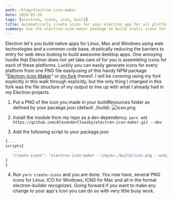 ```yaml
---
path: /blog/electron-icon-maker
date: 2020-01-26
tags: [electron, icons, icon, build]
title: Automatically create icons for your electron app for all platforms
summary: Use the electron-icon-maker package to build static icons for Linux, Mac, Windows from one source PNG file.
---
```


Electron let's you build native apps for Linux, Mac and Windows using web technologies and a common code base, drastically reducing the barriers to entry for web devs looking to build awesome desktop apps.  One annoying hurdle that Electron does not yet take care of for you is assembling icons for each of these platforms.  Luckily you can easily generate icons for every platform from one PNG file easilyusing of this handy NPM package "[Electron-Icon-Maker](https://www.npmjs.com/package/electron-icon-maker)" or [my fork](https://github.com/AlexanderCleasby/electron-icon-maker) thereof.  I will be covering using my fork explicitly in this walk through explicitly, but the only thing I changed in this fork was the file structure of my output to line up with what I already had in my Electron projects.

 1. Put a PNG of the icon you made in your buildResources folder as defined by your pacakge.json (default ./build).
 ![icon.png](https://raw.githubusercontent.com/AlexanderCleasby/TimeLapseStudio/master/resources/icon.ico)
 2. Install the module from my repo as a dev dependency.
``yarn add https://github.com/AlexanderCleasby/electron-icon-maker.git --dev``
 
 3. Add the following script to your package.json
 ```javascript
 {...
 scripts{
	 ...
	"create-icons": "electron-icon-maker --input=./build/icon.png --output=./build"
}
 }
 ```

4. Run ``yarn create-icons`` and you are done.  You now have, several PNG icons for Linux, ICO for Windows, ICNS for Mac and all in the format electron-builder recognizes.  Going forward if you want to make any change to your app's icon you can do so with very little busy work.
